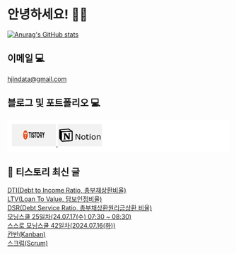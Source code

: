 # 안녕하세요! 🙋‍♂️

[![Anurag's GitHub stats](https://github-readme-stats.vercel.app/api?username=HGJin)](https://github.com/anuraghazra/github-readme-stats)
<!--
[![Top Langs](https://github-readme-stats.vercel.app/api/top-langs/?username=HGJin&layout=compact&hide=r,jupyter%20notebook,c%23&exclude_repo=roharui.github.io)](https://github.com/anuraghazra/github-readme-stats)
-->
<!--
## 이런 환경에 익숙해요✍🏼

## 언어

<p>
  <img alt="" src= "https://img.shields.io/badge/JavaScript-F7DF1E?style=flat-square&logo=JavaScript&logoColor=white"/> 
  <img alt="" src= "https://img.shields.io/badge/TypeScript-black?logo=typescript&logoColor=blue"/>
</p>
-->
## 이메일 💻

hjindata@gmail.com

## 블로그 및 포트폴리오 💻

<div style="display: flex; flex-direction: row;background-color: white;padding: 10px;">
    <div style="margin-right: 10px;">
        <a href="https://hjindata.tistory.com/">
            <img src="https://github.com/HGJin/tistory/blob/main/logo/tistory1.png?raw=true" width="100" height="50" />
        </a>
        <a href="https://adventurous-pamphlet-28c.notion.site/DA-Data-Analyst-d609592479e144c9ba8ea716122ef05c/">
            <img src="https://github.com/HGJin/tistory/blob/e35e6767cef7d139a31c75581ae47e5a76940263/logo/notion.png?raw=true" width="100" height="50" />
        </a>
    </div>
</div>

## 📝 티스토리 최신 글

<a href=https://hjindata.tistory.com/273>DTI(Debt to Income Ratio, 총부채상환비율)</a></br><a href=https://hjindata.tistory.com/272>LTV(Loan To Value, 담보인정비율)</a></br><a href=https://hjindata.tistory.com/271>DSR(Debt Service Ratio, 총부채상환원리금상환 비율)</a></br><a href=https://hjindata.tistory.com/270>모닝스쿨 25일차(24.07.17(수) 07:30 ~ 08:30)</a></br><a href=https://hjindata.tistory.com/257>스스로 모닝스쿨 42일차(2024.07.16(화))</a></br><a href=https://hjindata.tistory.com/268>칸반(Kanban)</a></br><a href=https://hjindata.tistory.com/267>스크럼(Scrum)</a></br>